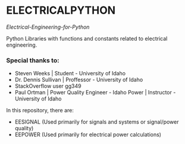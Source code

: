 # ELECTRICALPYTHON
*Electrical-Engineering-for-Python*

Python Libraries with functions and constants related to electrical engineering.

### Special thanks to:
- Steven Weeks | Student - University of Idaho
- Dr. Dennis Sullivan | Proffessor - University of Idaho
- StackOverflow user gg349
- Paul Ortman | Power Quality Engineer - Idaho Power | Instructor - University of Idaho

In this repository, there are:
- EESIGNAL (Used primarily for signals and systems or signal/power quality)
- EEPOWER (Used primarily for electrical power calculations)
